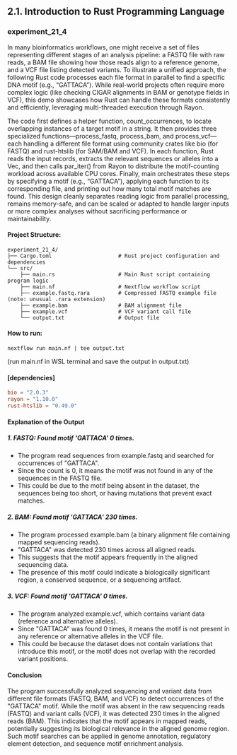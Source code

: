 ## 2.1. Introduction to Rust Programming Language

### experiment_21_4

In many bioinformatics workflows, one might receive a set of files representing different stages of an analysis pipeline: a FASTQ file with raw reads, a BAM file showing how those reads align to a reference genome, and a VCF file listing detected variants. To illustrate a unified approach, the following Rust code processes each file format in parallel to find a specific DNA motif (e.g., “GATTACA”). While real-world projects often require more complex logic (like checking CIGAR alignments in BAM or genotype fields in VCF), this demo showcases how Rust can handle these formats consistently and efficiently, leveraging multi-threaded execution through Rayon.

The code first defines a helper function, count_occurrences, to locate overlapping instances of a target motif in a string. It then provides three specialized functions—process_fastq, process_bam, and process_vcf—each handling a different file format using community crates like bio (for FASTQ) and rust-htslib (for SAM/BAM and VCF). In each function, Rust reads the input records, extracts the relevant sequences or alleles into a Vec<String>, and then calls par_iter() from Rayon to distribute the motif-counting workload across available CPU cores. Finally, main orchestrates these steps by specifying a motif (e.g., “GATTACA”), applying each function to its corresponding file, and printing out how many total motif matches are found. This design cleanly separates reading logic from parallel processing, remains memory-safe, and can be scaled or adapted to handle larger inputs or more complex analyses without sacrificing performance or maintainability.

#### Project Structure:

```plaintext
experiment_21_4/
├── Cargo.toml                     # Rust project configuration and dependencies
└── src/
    ├── main.rs                    # Main Rust script containing program logic
    ├── main.nf                    # Nextflow workflow script
    ├── example.fastq.rara         # Compressed FASTQ example file (note: unusual .rara extension)
    ├── example.bam                # BAM alignment file
    ├── example.vcf                # VCF variant call file
    └── output.txt                 # Output file
```

#### How to run:

```nextflow
nextflow run main.nf | tee output.txt
```

(run main.nf in WSL terminal and save the output in output.txt)

#### [dependencies]

```toml
bio = "2.0.3"
rayon = "1.10.0"
rust-htslib = "0.49.0"
```

#### Explanation of the Output

##### 1. FASTQ: Found motif 'GATTACA' 0 times.

* The program read sequences from example.fastq and searched for occurrences of "GATTACA".
* Since the count is 0, it means the motif was not found in any of the sequences in the FASTQ file.
* This could be due to the motif being absent in the dataset, the sequences being too short, or having mutations that prevent exact matches.

##### 2. BAM: Found motif 'GATTACA' 230 times.

* The program processed example.bam (a binary alignment file containing mapped sequencing reads).
* "GATTACA" was detected 230 times across all aligned reads.
* This suggests that the motif appears frequently in the aligned sequencing data.
* The presence of this motif could indicate a biologically significant region, a conserved sequence, or a sequencing artifact.

##### 3. VCF: Found motif 'GATTACA' 0 times.

* The program analyzed example.vcf, which contains variant data (reference and alternative alleles).
* Since "GATTACA" was found 0 times, it means the motif is not present in any reference or alternative alleles in the VCF file.
* This could be because the dataset does not contain variations that introduce this motif, or the motif does not overlap with the recorded variant positions.

#### Conclusion
The program successfully analyzed sequencing and variant data from different file formats (FASTQ, BAM, and VCF) to detect occurrences of the "GATTACA" motif. While the motif was absent in the raw sequencing reads (FASTQ) and variant calls (VCF), it was detected 230 times in the aligned reads (BAM). This indicates that the motif appears in mapped reads, potentially suggesting its biological relevance in the aligned genome region. Such motif searches can be applied in genome annotation, regulatory element detection, and sequence motif enrichment analysis.


















